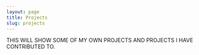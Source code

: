 ```yaml
---
layout: page
title: Projects
slug: projects
---
```

THIS WILL SHOW SOME OF MY OWN PROJECTS AND PROJECTS I HAVE CONTRIBUTED TO.